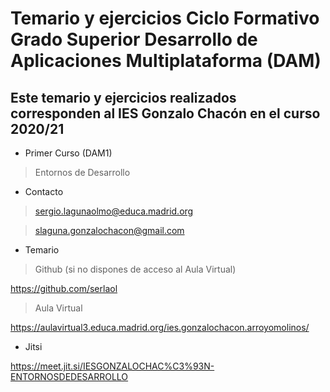 <h1>Temario y ejercicios Ciclo Formativo Grado Superior Desarrollo de Aplicaciones Multiplataforma (DAM)</h1>

<h2>Este temario y ejercicios realizados corresponden al IES Gonzalo Chacón en el curso 2020/21</h2>

- Primer Curso (DAM1)

> Entornos de Desarrollo


- Contacto

> sergio.lagunaolmo@educa.madrid.org

> slaguna.gonzalochacon@gmail.com


- Temario


> Github (si no dispones de acceso al Aula Virtual)

https://github.com/serlaol


> Aula Virtual

https://aulavirtual3.educa.madrid.org/ies.gonzalochacon.arroyomolinos/

- Jitsi

https://meet.jit.si/IESGONZALOCHAC%C3%93N-ENTORNOSDEDESARROLLO

